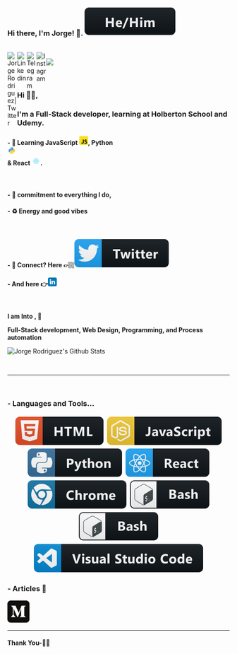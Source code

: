 ### Hi there, I'm Jorge! 👋.  <img src="https://raw.githubusercontent.com/8bithemant/8bithemant/master/svg/pronouns/hehim.svg" >


<br/>
<a href="https://twitter.com/JorRod95">
  <img align="left" alt="Jorge Rodriguez| Twitter" width="22px" src="https://cdn.jsdelivr.net/npm/simple-icons@v3/icons/twitter.svg" />
</a>
<a href="https://www.linkedin.com/in/jorge-andr%C3%A9s-rodr%C3%ADguez-burgos-5a137614a/">
  <img align="left" alt="Linkedin" width="22px" src="https://cdn.jsdelivr.net/npm/simple-icons@v3/icons/linkedin.svg" />
</a>
<a href="https://t.me/JRodriguez9510">
  <img align="left" alt="Telegram" width="22px" src="https://cdn.jsdelivr.net/npm/simple-icons@v3/icons/telegram.svg" />
</a>
<a href="https://www.instagram.com/jrodriguez9510/">
  <img align="left" alt="Instagram" width="22px" src="https://cdn.jsdelivr.net/npm/simple-icons@v3/icons/instagram.svg" />
</a>

![](https://visitor-badge.glitch.me/badge?page_id=jrodriguez9510.visitor-badge)

<br />

### Hi 🙋‍♂️,
### I'm a Full-Stack developer, learning at Holberton School and Udemy.


#### - 🥀 Learning JavaScript <code><img height="20" src="https://raw.githubusercontent.com/edent/SuperTinyIcons/master/images/svg/javascript.svg"></code>, Python<code> <img height="20" width="20" src="https://raw.githubusercontent.com/edent/SuperTinyIcons/master/images/svg/python.svg"> </code> & React <code><img height="20" src="https://raw.githubusercontent.com/edent/SuperTinyIcons/master/images/svg/react.svg"></code>.

<br />


#### - :100: commitment to everything I do, 

#### - :recycle: Energy and good vibes  

<br />

#### - 💬 Connect? Here 👉🏼[<img src="https://raw.githubusercontent.com/8bithemant/8bithemant/master/svg/social/twitter.svg" >](https://twitter.com/JorRod95/)
#### - And here 👉[<img height="20" src="https://raw.githubusercontent.com/edent/SuperTinyIcons/master/images/svg/linkedin.svg" >](https://www.linkedin.com/in/jorge-andr%C3%A9s-rodr%C3%ADguez-burgos-5a137614a/)


<br />


**I am Into , 🙏**

**Full-Stack development, Web Design, Programming, and Process automation**
<br />


![Jorge Rodriguez's Github Stats](https://github-readme-stats.vercel.app/api?username=jrodriguez9510&show_icons=true&title_color=fff&icon_color=79ff97&text_color=9f9f9f&bg_color=151515)

<br />

*************

<br />

### - Languages and Tools...

<p align="center">
 <img src="https://raw.githubusercontent.com/8bithemant/8bithemant/master/svg/dev/languages/html.svg" alt="Twitter" style="vertical-align:top; margin:4px"><img  src="https://raw.githubusercontent.com/8bithemant/8bithemant/master/svg/dev/languages/js.svg" alt="Twitter" style="vertical-align:top; margin:4px"><img src="https://raw.githubusercontent.com/8bithemant/8bithemant/master/svg/dev/languages/python.svg" alt="Twitter" style="vertical-align:top; margin:4px"><img src="https://raw.githubusercontent.com/8bithemant/8bithemant/master/svg/dev/frameworks/react.svg" alt="Twitter" style="vertical-align:top; margin:4px"><img src="https://raw.githubusercontent.com/8bithemant/8bithemant/master/svg/dev/misc/chrome.svg" alt="Twitter" style="vertical-align:top; margin:4px"><img src="https://raw.githubusercontent.com/8bithemant/8bithemant/master/svg/dev/tools/bash.svg" alt="Twitter" style="vertical-align:top; margin:4px"><img src="https://raw.githubusercontent.com/8bithemant/8bithemant/master/svg/dev/tools/bash.svg" alt="Twitter" style="vertical-align:top; margin:4px"><img src="https://raw.githubusercontent.com/8bithemant/8bithemant/master/svg/dev/tools/visualstudio_code.svg" alt="Twitter" style="vertical-align:top; margin:4px">

</p>

### - Articles 🌱

[<img height="50" src="https://raw.githubusercontent.com/edent/SuperTinyIcons/master/images/svg/medium.svg" >](https://jrodriguez9510.medium.com)  

***********************************

#### Thank You-🙏🏼
